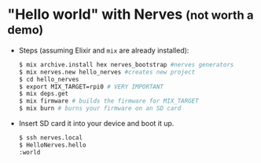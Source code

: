 # "Hello world" with Nerves <small>(not worth a demo)</small>

* Steps (assuming Elixir and `mix` are already installed):

    ```sh [1,1|2|3|4|5|6|7]
    $ mix archive.install hex nerves_bootstrap #nerves generators
    $ mix nerves.new hello_nerves #creates new project
    $ cd hello_nerves
    $ export MIX_TARGET=rpi0 # VERY IMPORTANT
    $ mix deps.get
    $ mix firmware # builds the firmware for MIX_TARGET
    $ mix burn # burns your firmware on an SD card
    ``` 
    <!-- .element class="hide-line-number" -->

* Insert SD card it into your device and boot it up.

    ```sh  [1,1|2|3]
    $ ssh nerves.local
    $ HelloNerves.hello
    :world
    ```

